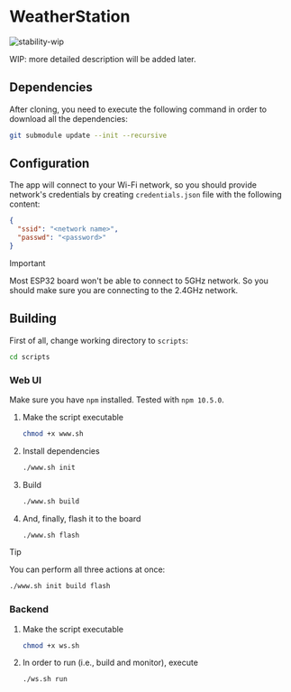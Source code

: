 # WeatherStation

![stability-wip](https://img.shields.io/badge/Stability-WIP-lightgrey.svg)

WIP: more detailed description will be added later.

## Dependencies

After cloning, you need to execute the following command
in order to download all the dependencies:

```bash
git submodule update --init --recursive
```

## Configuration

The app will connect to your Wi-Fi network, so you should
provide network's credentials by creating `credentials.json`
file with the following content:

```json
{
  "ssid": "<network name>",
  "passwd": "<password>"
}
```

> [!IMPORTANT]
> Most ESP32 board won't be able to connect to 5GHz network.
> So you should make sure you are connecting to the 2.4GHz network.

## Building

First of all, change working directory to `scripts`:

```bash
cd scripts
```

### Web UI

Make sure you have `npm` installed. Tested with `npm 10.5.0`.

1. Make the script executable
   ```bash
   chmod +x www.sh
   ```
2. Install dependencies
   ```bash
   ./www.sh init
   ```
3. Build
   ```bash
   ./www.sh build
   ```
4. And, finally, flash it to the board
   ```bash
   ./www.sh flash
   ```

> [!TIP]
> You can perform all three actions at once:
> ```bash
> ./www.sh init build flash
> ```

### Backend

1. Make the script executable
   ```bash
   chmod +x ws.sh
   ```
2. In order to run (i.e., build and monitor), execute
   ```bash
   ./ws.sh run
   ```
